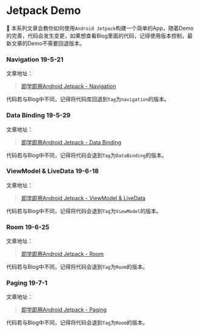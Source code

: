 # Jetpack Demo

🚀 本系列文章会教你如何使用`Android Jetpack`构建一个简单的App，随着Demo的完善，代码会发生变更，如果想查看Blog里面的代码，记得使用版本控制，最新文章的Demo不需要回退版本。

### Navigation 19-5-21

文章地址：

> [即学即用Android Jetpack - Navigation](https://www.jianshu.com/p/66b93df4b7a6)

代码若与Blog中不同，记得将代码库回退到`Tag`为`navigation`的版本。

### Data Binding 19-5-29

文章地址：

> [即学即用Android Jetpack - Data Binding](https://www.jianshu.com/p/e3b881d80c6d)

代码若与Blog中不同，记得将代码会退到`Tag`为`DataBinding`的版本。

### ViewModel & LiveData 19-6-18

文章地址：

> [即学即用Android Jetpack - ViewModel & LiveData](https://www.jianshu.com/p/81a284969f03)

代码若与Blog中不同，记得将代码会退到`Tag`为`ViewModel`的版本。

### Room 19-6-25

文章地址：

>[即学即用Android Jetpack - Room](https://www.jianshu.com/p/815c7db24b6d)

代码若与Blog中不同，记得将代码会退到`Tag`为`Room`的版本。

### Paging 19-7-1

文章地址：

> [即学即用Android Jetpack - Paging](https://www.jianshu.com/p/0b7c82a5c27f)

代码若与Blog中不同，记得将代码会退到`Tag`为`Room`的版本。